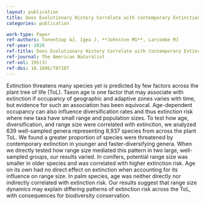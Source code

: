 ```yaml
---
layout: publication
title: Does Evolutionary History Correlate with Contemporary Extinction Risk by Influencing Range Size Dynamics?
categories: publication

work-type: Paper
ref-authors: Tanentzap AJ, Igea J, **Johnston MG**, Larcombe MJ
ref-year: 2020
ref-title: Does Evolutionary History Correlate with Contemporary Extinction Risk by Influencing Range Size Dynamics?
ref-journal: The American Naturalist
ref-vol: 195(3)
ref-doi: 10.1086/707207
---
```

Extinction threatens many species yet is predicted by few factors across the plant tree of life (ToL). Taxon age is one factor that may associate with extinction if occupancy of geographic and adaptive zones varies with time, but evidence for such an association has been equivocal. Age-dependent occupancy can also influence diversification rates and thus extinction risk where new taxa have small range and population sizes. To test how age, diversification, and range size were correlated with extinction, we analyzed 639 well-sampled genera representing 8,937 species from across the plant ToL. We found a greater proportion of species were threatened by contemporary extinction in younger and faster-diversifying genera. When we directly tested how range size mediated this pattern in two large, well-sampled groups, our results varied. In conifers, potential range size was smaller in older species and was correlated with higher extinction risk. Age on its own had no direct effect on extinction when accounting for its influence on range size. In palm species, age was neither directly nor indirectly correlated with extinction risk. Our results suggest that range size dynamics may explain differing patterns of extinction risk across the ToL, with consequences for biodiversity conservation.
